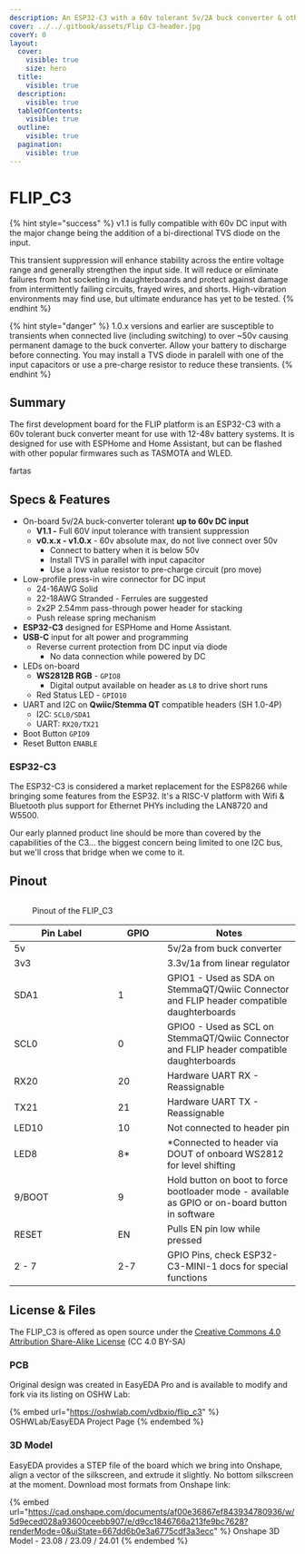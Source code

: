 ```yaml
---
description: An ESP32-C3 with a 60v tolerant 5v/2A buck converter & other special sauce.
cover: ../../.gitbook/assets/Flip C3-header.jpg
coverY: 0
layout:
  cover:
    visible: true
    size: hero
  title:
    visible: true
  description:
    visible: true
  tableOfContents:
    visible: true
  outline:
    visible: true
  pagination:
    visible: true
---
```


# FLIP\_C3

{% hint style="success" %}
v1.1 is fully compatible with 60v DC input with the major change being the addition of a bi-directional TVS diode on the input.&#x20;

This transient suppression will enhance stability across the entire voltage range and generally strengthen the input side. It will reduce or eliminate failures from hot socketing in daughterboards and protect against damage from intermittently failing circuits, frayed wires, and shorts. High-vibration environments may find use, but ultimate endurance has yet to be tested.
{% endhint %}

{% hint style="danger" %}
1.0.x versions and earlier are susceptible to transients when connected live (including switching) to over \~50v causing permanent damage to the buck converter.  Allow your battery to discharge before connecting. You may install a TVS diode in paralell with one of the input capacitors or use a pre-charge resistor to reduce these transients.&#x20;
{% endhint %}

## Summary

The first development board for the FLIP platform is an ESP32-C3 with a  60v tolerant buck converter meant for use with 12-48v battery systems.  It is designed for use with ESPHome and Home Assistant, but can be flashed with other popular firmwares such as TASMOTA and WLED.&#x20;



fartas

## Specs & Features

* On-board 5v/2A buck-converter tolerant **up to 60v DC input**
  * **V1.1 -** Full 60V input tolerance with transient suppression
  * &#x20;**v0.x.x - v1.0.x** - 60v absolute max, do not live connect over 50v
    * Connect to battery when it is below 50v
    * Install TVS in parallel with input capacitor
    * Use a low value resistor to pre-charge circuit (pro move)
* Low-profile press-in wire connector for DC input
  * 24-16AWG Solid
  * 22-18AWG Stranded - Ferrules are suggested
  * 2x2P 2.54mm pass-through power header for stacking
  * Push release spring mechanism
* **ESP32-C3** designed for ESPHome and Home Assistant.
* **USB-C** input for alt power and programming
  * Reverse current protection from DC input via diode&#x20;
    * No data connection while powered by DC
* LEDs on-board
  * **WS2812B RGB** - `GPIO8`
    * Digital output available on header as `L8` to drive short runs&#x20;
  * Red Status LED - `GPIO10`
* UART and I2C on **Qwiic/Stemma QT** compatible headers (SH 1.0-4P)
  * I2C:  `SCL0/SDA1`
  * UART:  `RX20/TX21`
* Boot Button `GPIO9`
* Reset Button `ENABLE`

### ESP32-C3

The ESP32-C3 is considered a market replacement for the ESP8266 while bringing some features from the ESP32. It's a RISC-V platform with Wifi & Bluetooth plus support for Ethernet PHYs including the LAN8720 and W5500.

Our early planned product line should be more than covered by the capabilities of the C3... the biggest concern being limited to one I2C bus, but we'll cross that bridge when we come to it.

## Pinout

<figure><img src="https://cdn.jsdelivr.net/gh/vdbxio/wiki@main/pcbs/flipc3-pinout.drawio.svg" alt=""><figcaption><p>Pinout of the FLIP_C3</p></figcaption></figure>



<table><thead><tr><th width="167">Pin Label</th><th width="71">GPIO</th><th>Notes</th></tr></thead><tbody><tr><td>5v</td><td></td><td>5v/2a from buck converter</td></tr><tr><td>3v3</td><td></td><td>3.3v/1a from linear regulator</td></tr><tr><td>SDA1</td><td>1</td><td>GPIO1 - Used as SDA on StemmaQT/Qwiic Connector and FLIP header compatible daughterboards</td></tr><tr><td>SCL0</td><td>0</td><td>GPIO0 - Used as SCL on StemmaQT/Qwiic Connector and FLIP header compatible daughterboards</td></tr><tr><td>RX20</td><td>20</td><td>Hardware UART RX - Reassignable</td></tr><tr><td>TX21</td><td>21</td><td>Hardware UART TX - Reassignable</td></tr><tr><td>LED10</td><td>10</td><td>Not connected to header pin</td></tr><tr><td>LED8</td><td>8*</td><td>*Connected to header via DOUT of onboard WS2812 for level shifting</td></tr><tr><td>9/BOOT</td><td>9</td><td>Hold button on boot to force bootloader mode - available as GPIO or on-board button in software</td></tr><tr><td>RESET</td><td>EN</td><td>Pulls EN pin low while pressed</td></tr><tr><td>2 - 7</td><td>2-7</td><td>GPIO Pins, check ESP32-C3-MINI-1 docs for special functions</td></tr></tbody></table>

## License & Files

The FLIP\_C3 is offered as open source under the [Creative Commons 4.0 Attribution Share-Alike License](https://creativecommons.org/licenses/by-sa/4.0/) (CC 4.0 BY-SA)

### PCB

Original design was created in EasyEDA Pro and is available to modify and fork via its listing on OSHW Lab:

{% embed url="https://oshwlab.com/vdbxio/flip_c3" %}
OSHWLab/EasyEDA Project Page
{% endembed %}

### 3D Model

EasyEDA provides a STEP file of the board which we bring into Onshape, align a vector of the silkscreen, and extrude it slightly. No bottom silkscreen at the moment. Download most formats from Onshape link:

{% embed url="https://cad.onshape.com/documents/af00e36867ef843934780936/w/5d9eced028a93600ceebb907/e/d9cc1846766a213fe9bc7628?renderMode=0&uiState=667dd6b0e3a6775cdf3a3ecc" %}
Onshape 3D Model - 23.08 / 23.09 / 24.01
{% endembed %}
